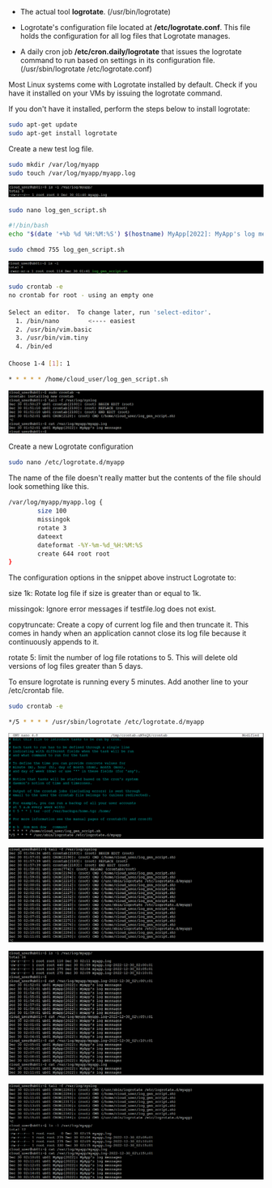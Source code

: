 

 - The actual tool **logrotate**. (/usr/bin/logrotate) 

 - Logrotate's configuration file located at **/etc/logrotate.conf**. This file holds the configuration for all log files that Logrotate manages.

 - A daily cron job **/etc/cron.daily/logrotate** that issues the logrotate command to run based on settings in its configuration file. 
   (/usr/sbin/logrotate /etc/logrotate.conf)


Most Linux systems come with Logrotate installed by default. Check if you have it installed on your VMs by issuing the logrotate command. 

If you don't have it installed, perform the steps below to install logrotate:

```sh
sudo apt-get update
sudo apt-get install logrotate
```

Create a new test log file.

```sh
sudo mkdir /var/log/myapp
sudo touch /var/log/myapp/myapp.log
```

![myapp-log](https://raw.githubusercontent.com/vottri/logrotate-notes/main/images/myapp-log.png)

```sh
sudo nano log_gen_script.sh
```
```sh
#!/bin/bash
echo "$(date '+%b %d %H:%M:%S') $(hostname) MyApp[2022]: MyApp's log messages"  >> /var/log/myapp/myapp.log
```

```sh
sudo chmod 755 log_gen_script.sh
```

![loggenscript](https://raw.githubusercontent.com/vottri/logrotate-notes/main/images/loggenscript.png)

```sh
sudo crontab -e
no crontab for root - using an empty one

Select an editor.  To change later, run 'select-editor'.
  1. /bin/nano        <---- easiest
  2. /usr/bin/vim.basic
  3. /usr/bin/vim.tiny
  4. /bin/ed

Choose 1-4 [1]: 1
```
```sh
* * * * * /home/cloud_user/log_gen_script.sh
```

![syslog1](https://raw.githubusercontent.com/vottri/logrotate-notes/main/images/syslog1.png)


Create a new Logrotate configuration
```sh
sudo nano /etc/logrotate.d/myapp
```
The name of the file doesn't really matter but the contents of the file should look something like this.
```sh
/var/log/myapp/myapp.log {
        size 100
        missingok
        rotate 3
        dateext
        dateformat -%Y-%m-%d_%H:%M:%S
        create 644 root root
}
```

The configuration options in the snippet above instruct Logrotate to:

size 1k: Rotate log file if size is greater than or equal to 1k.

missingok: Ignore error messages if testfile.log does not exist.

copytruncate: Create a copy of current log file and then truncate it. This comes in handy when an application cannot close its log file because it continuously appends to it.

rotate 5: limit the number of log file rotations to 5. This will delete old versions of log files greater than 5 days.




To ensure logrotate is running every 5 minutes. Add another line to your /etc/crontab file.
```sh
sudo crontab -e
```
```sh
*/5 * * * * /usr/sbin/logrotate /etc/logrotate.d/myapp
```
![cron](https://raw.githubusercontent.com/vottri/logrotate-notes/main/images/cron.png)

![syslog2](https://raw.githubusercontent.com/vottri/logrotate-notes/main/images/syslog2.png)

![myapp-log1](https://raw.githubusercontent.com/vottri/logrotate-notes/main/images/myapp-log1.png)


![syslog3](https://github.com/vottri/logrotate-notes/blob/main/images/syslog3.png)



